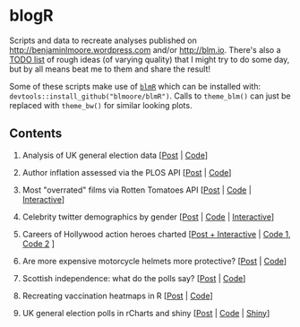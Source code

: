 blogR
=====

Scripts and data to recreate analyses published on http://benjaminlmoore.wordpress.com and/or http://blm.io. There's also a [TODO list](blog_ideas.md) of rough ideas (of varying quality) that I might try to do some day, but by all means beat me to them and share the result!

Some of these scripts make use of [`blmR`](https://github.com/blmoore/blmR) which can be installed with: `devtools::install_github("blmoore/blmR")`. Calls to `theme_blm()` can just be replaced with `theme_bw()` for similar looking plots.


## Contents 

1. Analysis of UK general election data  [[Post](http://benjaminlmoore.wordpress.com/2014/03/18/guardian-data-blog-uk-elections/) | [Code](R/guardian_UKelection.R)] 

2. Author inflation assessed via the PLOS API  [[Post](http://benjaminlmoore.wordpress.com/2014/04/06/author-inflation-in-academic-literature/) | [Code](R/plos_authInflation.R)]

3. Most "overrated" films via Rotten Tomatoes API [[Post](http://benjaminlmoore.wordpress.com/2014/05/05/what-are-the-most-overrated-films/) | [Code](R/overrated_films.R) | [Interactive](http://rcharts.io/viewer/?6c9ed5eed37fe3c03fa5)]

4. Celebrity twitter demographics by gender [[Post](http://benjaminlmoore.wordpress.com/2014/05/25/celebrity-twitter-followers-by-gender/) | [Code](R/twitter_followersGender.R) | [Interactive](http://blm.io/twitter)]

5. Careers of Hollywood action heroes charted [[Post + Interactive](http://blm.io/action) | [Code 1](blogpy/imdb_getActors.py), [Code 2](R/imdb_actionHeroes.R) ]

6. Are more expensive motorcycle helmets more protective? [[Post](http://blm.io/blog/motorcycle-helmet-safety-price/) | [Code](R/sharp_bikehelms.R)]

7. Scottish independence: what do the polls say? [[Post](http://blm.io/blog/scottish-independence-polls/) | [Code](R/indyref.R)]

8. Recreating vaccination heatmaps in R [[Post](https://benjaminlmoore.wordpress.com/2015/04/09/recreating-the-vaccination-heatmaps-in-r/) | [Code](R/measles_incidence_heatmap.R)]

9. UK general election polls in rCharts and shiny [[Post](http://blm.io/blog/uk-general-election-rcharts-shiny/) | [Code](R/ge2015_polls.R) | [Shiny](shiny/ge2015/)] 

